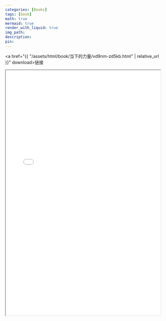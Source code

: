```yaml
---
categories: [Books]
tags: [book]
math: true
mermaid: true
render_with_liquid: true
img_path: 
description:
pin: 
---
```

  

<a href="{{ "/assets/html/book/当下的力量/vd9nm-zd5kb.html" | relative_url }}" download>链接</a>
<iframe src="{{ "/assets/html/book/当下的力量/vd9nm-zd5kb.html" | relative_url }}" width="100%" height="800px"></iframe>